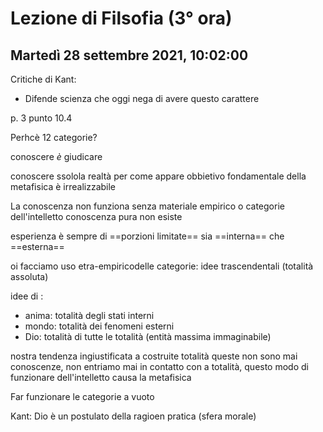 # Lezione di Filsofia (3° ora) 
## Martedì 28 settembre 2021, 10:02:00

Critiche di Kant:
* Difende scienza che oggi nega di avere questo carattere

p. 3 punto 10.4

Perhcè 12 categorie?

conoscere _è_ giudicare

conoscere ssolola realtà per come appare
obbietivo fondamentale della metafisica è irrealizzabile


La conoscenza non funziona senza materiale  empirico o categorie dell'intelletto
conoscenza pura non esiste

esperienza è sempre di ==porzioni limitate== sia ==interna== che ==esterna==



oi facciamo uso etra-empiricodelle categorie:
idee trascendentali (totalità assoluta)

idee di :
* anima: totalità degli stati interni
* mondo: totalità dei fenomeni esterni
* Dio: totalità di tutte le totalità (entità massima immaginabile)

nostra tendenza ingiustificata a costruite totalità
queste non sono mai conoscenze, non entriamo mai in contatto con a totalità, questo modo di funzionare dell'intelletto causa la metafisica


Far funzionare le categorie a vuoto

Kant: Dio è un postulato della ragioen pratica (sfera morale)

<!--stackedit_data:
eyJoaXN0b3J5IjpbLTE4OTIxODI5NjQsNTA1Njk0NjY4LDkzMz
IyODgxNSwxMzc5Njg3MjYyLC0xODQ0MDYxNTAwXX0=
-->
